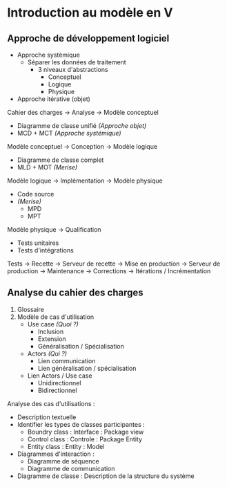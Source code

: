 # Introduction au modèle en V

## Approche de développement logiciel

- Approche systèmique
  - Séparer les données de traitement
    - 3 niveaux d'abstractions
      - Conceptuel
      - Logique
      - Physique
- Approche itérative (objet)

Cahier des charges -> Analyse -> Modèle conceptuel

- Diagramme de classe unifié *(Approche objet)*
- MCD + MCT *(Approche systémique)*

Modèle conceptuel -> Conception -> Modèle logique

- Diagramme de classe complet
- MLD + MOT *(Merise)*
  
Modèle logique -> Implémentation -> Modèle physique

- Code source
- *(Merise)*
  - MPD
  - MPT

Modèle physique -> Qualification

- Tests unitaires
- Tests d'intégrations

Tests -> Recette -> Serveur de recette -> Mise en production -> Serveur de production -> Maintenance -> Corrections -> Itérations / Incrémentation

## Analyse du cahier des charges

1. Glossaire
2. Modèle de cas d'utilisation
   - Use case *(Quoi ?)*
     - Inclusion
     - Extension
     - Généralisation / Spécialisation
   - Actors *(Qui ?)*
     - Lien communication
     - Lien généralisation / spécialisation
   - Lien Actors / Use case
     - Unidirectionnel
     - Bidirectionnel

Analyse des cas d'utilisations :

- Description textuelle
- Identifier les types de classes participantes :
  - Boundry class : Interface : Package view
  - Control class : Controle : Package Entity
  - Entity class : Entity : Model
- Diagrammes d'interaction :
  - Diagramme de séquence
  - Diagramme de communication
- Diagramme de classe : Description de la structure du système
